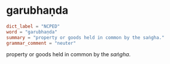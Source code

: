 # garubhaṇda

``` toml
dict_label = "NCPED"
word = "garubhaṇda"
summary = "property or goods held in common by the saṅgha."
grammar_comment = "neuter"
```

property or goods held in common by the *saṅgha*.

